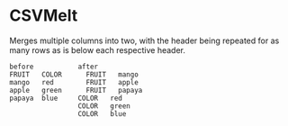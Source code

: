 # CSVMelt
Merges multiple columns into two, with the header being repeated for as many rows as is below each respective header.

```
before           after
FRUIT	COLOR      FRUIT   mango
mango	red        FRUIT   apple
apple	green      FRUIT   papaya
papaya	blue     COLOR   red
                 COLOR   green
                 COLOR   blue
```
